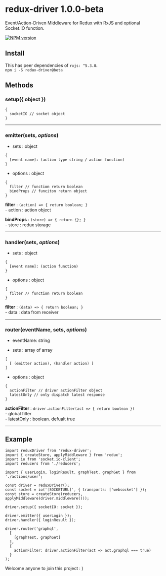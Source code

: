 # **redux-driver** 1.0.0-beta
Event/Action-Driven Middleware for Redux with RxJS and optional Socket.IO function.

[![NPM version](http://img.shields.io/npm/v/redux-driver.svg?style=flat-square)](https://www.npmjs.org/package/redux-driver)

## Install
This has peer dependencies of `rxjs: ^5.3.0`.   
`npm i -S redux-driver@beta`

## Methods
   
### **setup({ object })**
```
{
  socketIO // socket object
}
```
   
****
   
### **emitter(sets, _options_)**

- sets : object   
```
{
  [event name]: (action type string / action function)
}
```

- options : object   
```
{
  filter // function return boolean
  bindProps // funciton return object
}
```

**filter** : `(action) => { return boolean; }`   
\- action : action object  

**bindProps** : `(store) => { return {}; }`   
\- store : redux storage

****
   
### **handler(sets, _options_)**

- sets : object   
```
{
  [event name]: (action function)
}
```

- options : object   
```
{
  filter // function return boolean
}
```

**filter** : `(data) => { return boolean; }`   
\- data : data from receiver  

****
      
### **router(eventName, sets, _options_)**

- eventName: string

- sets : array of array   
```
[
  [ (emitter action), (handler action) ]
]
```

- options : object   
```
{
  actionFilter // driver actionFilter object
  latestOnly // only dispatch latest response
}
```

**actionFilter** : `driver.actionFilter(act => { return boolean })`   
\- global filter   
\- latestOnly : boolean. defualt true

****
## Example
```
import reduxDriver from 'redux-driver';
import { createStore, applyMiddleware } from 'redux';
import io from 'socket.io-client';
import reducers from './reducers';

import { userLogin, loginResult, graphTest, graphGet } from './actions/user';

const driver = reduxDriver();
const socket = io('[SOCKETURL]', { transports: ['websocket'] });
const store = createStore(reducers, applyMiddleware(driver.middleware()));

driver.setup({ socketIO: socket });

driver.emitter({ userLogin });
driver.handler({ loginResult });

driver.router('graphql',
  [
    [graphTest, graphGet]
  ],
  {
    actionFilter: driver.actionFilter(act => act.graphql === true)
  }
);

```

Welcome anyone to join this project : )
